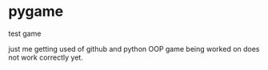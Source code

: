 # pygame
test game

just me getting used of github and python OOP game being worked on does not work correctly yet.

